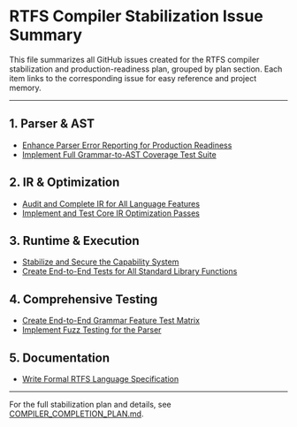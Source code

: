 # RTFS Compiler Stabilization Issue Summary

This file summarizes all GitHub issues created for the RTFS compiler stabilization and production-readiness plan, grouped by plan section. Each item links to the corresponding issue for easy reference and project memory.

---

## 1. Parser & AST
- [Enhance Parser Error Reporting for Production Readiness](https://github.com/mandubian/rtfs-ai/issues/39)
- [Implement Full Grammar-to-AST Coverage Test Suite](https://github.com/mandubian/rtfs-ai/issues/40)

## 2. IR & Optimization
- [Audit and Complete IR for All Language Features](https://github.com/mandubian/rtfs-ai/issues/41)
- [Implement and Test Core IR Optimization Passes](https://github.com/mandubian/rtfs-ai/issues/42)

## 3. Runtime & Execution
- [Stabilize and Secure the Capability System](https://github.com/mandubian/rtfs-ai/issues/43)
- [Create End-to-End Tests for All Standard Library Functions](https://github.com/mandubian/rtfs-ai/issues/44)

## 4. Comprehensive Testing
- [Create End-to-End Grammar Feature Test Matrix](https://github.com/mandubian/rtfs-ai/issues/45)
- [Implement Fuzz Testing for the Parser](https://github.com/mandubian/rtfs-ai/issues/46)

## 5. Documentation
- [Write Formal RTFS Language Specification](https://github.com/mandubian/rtfs-ai/issues/47)

---

For the full stabilization plan and details, see [COMPILER_COMPLETION_PLAN.md](./COMPILER_COMPLETION_PLAN.md). 